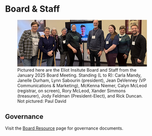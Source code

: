 # Board & Staff

<figure>
    <img src="content/img/board/2025-board.jpg" alt="2025 Board and Staff Members" />
    <figcaption>Pictured here are the Eliot Insitute Board and Staff from the January 2025 Board Meeting. Standing (L to R): Carla Mandy, Janelle Durham, Lynn Sabourin (president), Jean DeVenney (VP Communications & Marketing), McKenna Niemer, Calyn McLeod (registrar, on screen), Rory McLeod, Xander Simmons (treasurer), Jody Feldman (President-Elect), and Rick Duncan. Not pictured: Paul David</figcaption>
</figure>

## Governance

Visit the [Board Resource](?info=board_resources) page for governance documents.

<div id="board-area"></div>
